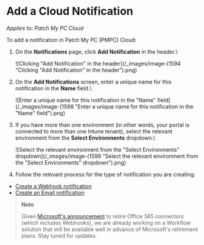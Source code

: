 # Add a Cloud Notification

_Applies to: Patch My PC Cloud_

To add a notification in Patch My PC (PMPC) Cloud:

1.  On the **Notifications** page, click **Add Notification** in the header.\\

    ![Clicking "Add Notification" in the header](/_images/image-(1594 "Clicking \"Add Notification\" in the header").png)
2.  On the **Add Notifications** screen, enter a unique name for this notification in the **Name** field.\\

    ![Enter a unique name for this notification in the "Name" field](/_images/image-(1598 "Enter a unique name for this notification in the \"Name\" field").png)
3.  If you have more than one environment (in other words, your portal is connected to more than one Intune tenant), select the relevant environment from the **Select Environments** dropdown.\\

    ![Select the relevant environment from the "Select Environments" dropdown](/_images/image-(1599 "Select the relevant environment from the \"Select Environments\" dropdown").png)
4. Follow the relevant process for the type of notification you are creating:

* [Create a Webhook notification](create-a-webhook-notification-in-cloud.md)
* [Create an Email notification](create-a-cloud-email-notification.md)

> **Note**
>
> Given [Microsoft's announcement](https://devblogs.microsoft.com/microsoft365dev/retirement-of-office-365-connectors-within-microsoft-teams/) to retire Office 365 connectors (which includes Webhooks), we are already working on a Workflow solution that will be available well in advance of Microsoft's retirement plans. Stay tuned for updates.